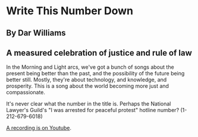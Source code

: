 # Write This Number Down
## By Dar Williams
## A measured celebration of justice and rule of law

In the Morning and Light arcs, we've got a bunch of songs about the present being better than the past, and the possibility of the future being better still. Mostly, they're about technology, and knowledge, and prosperity. This is a song about the world becoming more just and compassionate.

It's never clear what the number in the title is.  Perhaps the National Lawyer's Guild's "I was arrested for peaceful protest" hotline number? (1-212-679-6018)

[A recording is on Youtube](https://www.youtube.com/watch?v=_UVLghY2ucs).